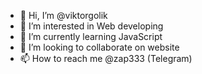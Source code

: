- 👋 Hi, I’m @viktorgolik
- 👀 I’m interested in Web developing
- 🌱 I’m currently learning JavaScript
- 💞️ I’m looking to collaborate on website
- 📫 How to reach me @zap333 (Telegram)

<!---
viktorgolik/viktorgolik is a ✨ special ✨ repository because its `README.md` (this file) appears on your GitHub profile.
You can click the Preview link to take a look at your changes.
--->
